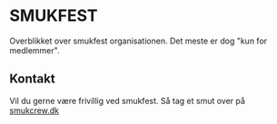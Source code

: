 # SMUKFEST
Overblikket over smukfest organisationen. Det meste er dog "kun for medlemmer".

## Kontakt
Vil du gerne være frivillig ved smukfest. Så tag et smut over på [smukcrew.dk](https://www.smukcrew.dk/)
